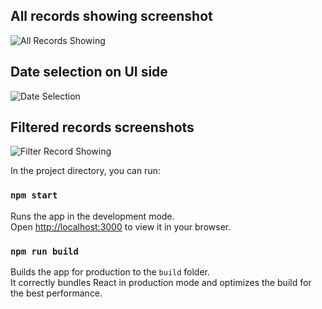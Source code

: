 
## All records showing screenshot

![All Records Showing](https://github.com/vaibhaofalode/agentFlightBooking-frontend/assets/23246722/33a8ae9e-6118-4815-95ce-674c34cdb2c7)

## Date selection on UI side

![Date Selection](https://github.com/vaibhaofalode/agentFlightBooking-frontend/assets/23246722/420375a4-2c35-4368-8e66-c3b4d7d28b18)

## Filtered records screenshots

![Filter Record Showing](https://github.com/vaibhaofalode/agentFlightBooking-frontend/assets/23246722/f89d2ba7-2d38-45c4-939e-fb53dc7425c1)


In the project directory, you can run:

### `npm start`

Runs the app in the development mode.\
Open [http://localhost:3000](http://localhost:3000) to view it in your browser.

### `npm run build`

Builds the app for production to the `build` folder.\
It correctly bundles React in production mode and optimizes the build for the best performance.
